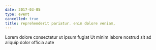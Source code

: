 ```yaml
---
date: 2017-03-05
type: event
cancelled: true
title: reprehenderit pariatur. enim dolore veniam,
---
```

Lorem dolore consectetur ut ipsum fugiat Ut minim labore nostrud sit ad aliquip dolor officia aute